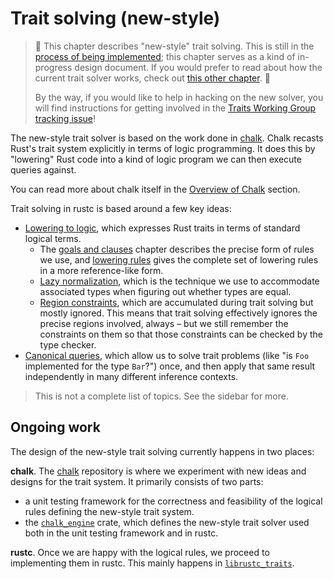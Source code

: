 # Trait solving (new-style)

> 🚧 This chapter describes "new-style" trait solving. This is still in the
> [process of being implemented][wg]; this chapter serves as a kind of
> in-progress design document. If you would prefer to read about how the
> current trait solver works, check out
> [this other chapter](./resolution.html). 🚧
>
> By the way, if you would like to help in hacking on the new solver, you will
> find instructions for getting involved in the
> [Traits Working Group tracking issue][wg]!

[wg]: https://github.com/rust-lang/rust/issues/48416

The new-style trait solver is based on the work done in [chalk][chalk]. Chalk
recasts Rust's trait system explicitly in terms of logic programming. It does
this by "lowering" Rust code into a kind of logic program we can then execute
queries against.

You can read more about chalk itself in the
[Overview of Chalk](./chalk-overview.md) section.

Trait solving in rustc is based around a few key ideas:

- [Lowering to logic](./lowering-to-logic.html), which expresses
  Rust traits in terms of standard logical terms.
  - The [goals and clauses](./goals-and-clauses.html) chapter
    describes the precise form of rules we use, and
    [lowering rules](./lowering-rules.html) gives the complete set of
    lowering rules in a more reference-like form.
  - [Lazy normalization](./associated-types.html), which is the
    technique we use to accommodate associated types when figuring out
    whether types are equal.
  - [Region constraints](./regions.html), which are accumulated
    during trait solving but mostly ignored. This means that trait
    solving effectively ignores the precise regions involved, always –
    but we still remember the constraints on them so that those
    constraints can be checked by the type checker.
- [Canonical queries](./canonical-queries.html), which allow us
  to solve trait problems (like "is `Foo` implemented for the type
  `Bar`?") once, and then apply that same result independently in many
  different inference contexts.
  
> This is not a complete list of topics. See the sidebar for more.

## Ongoing work
The design of the new-style trait solving currently happens in two places:

**chalk**. The [chalk][chalk] repository is where we experiment with new ideas
and designs for the trait system. It primarily consists of two parts:
* a unit testing framework
  for the correctness and feasibility of the logical rules defining the
  new-style trait system.
* the [`chalk_engine`][chalk_engine] crate, which
  defines the new-style trait solver used both in the unit testing framework
  and in rustc.

**rustc**. Once we are happy with the logical rules, we proceed to
implementing them in rustc. This mainly happens in
[`librustc_traits`][librustc_traits].

[chalk]: https://github.com/rust-lang/chalk
[chalk_engine]: https://github.com/rust-lang/chalk/tree/master/chalk-engine
[librustc_traits]: https://github.com/rust-lang/rust/tree/master/src/librustc_traits
